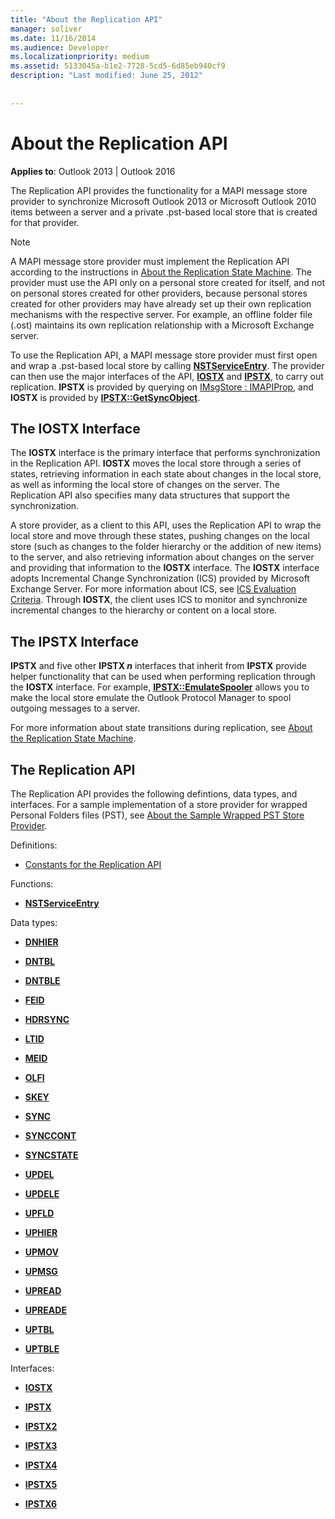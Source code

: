 ```yaml
---
title: "About the Replication API"
manager: soliver
ms.date: 11/16/2014
ms.audience: Developer
ms.localizationpriority: medium
ms.assetid: 5133045a-b1e2-7728-5cd5-6d85eb940cf9
description: "Last modified: June 25, 2012"
 
 
---
```


# About the Replication API

**Applies to**: Outlook 2013 | Outlook 2016
  
The Replication API provides the functionality for a MAPI message store provider to synchronize Microsoft Outlook 2013 or Microsoft Outlook 2010 items between a server and a private .pst-based local store that is created for that provider.
  
> [!NOTE]
> A MAPI message store provider must implement the Replication API according to the instructions in [About the Replication State Machine](about-the-replication-state-machine.md). The provider must use the API only on a personal store created for itself, and not on personal stores created for other providers, because personal stores created for other providers may have already set up their own replication mechanisms with the respective server. For example, an offline folder file (.ost) maintains its own replication relationship with a Microsoft Exchange server.
  
To use the Replication API, a MAPI message store provider must first open and wrap a .pst-based local store by calling **[NSTServiceEntry](nstserviceentry.md)**. The provider can then use the major interfaces of the API, **[IOSTX](iostxiunknown.md)** and **[IPSTX](ipstxiunknown.md)**, to carry out replication. **IPSTX** is provided by querying on [IMsgStore : IMAPIProp](imsgstoreimapiprop.md), and **IOSTX** is provided by **[IPSTX::GetSyncObject](ipstx-getsyncobject.md)**.
  
## The IOSTX Interface

The **IOSTX** interface is the primary interface that performs synchronization in the Replication API. **IOSTX** moves the local store through a series of states, retrieving information in each state about changes in the local store, as well as informing the local store of changes on the server. The Replication API also specifies many data structures that support the synchronization.
  
A store provider, as a client to this API, uses the Replication API to wrap the local store and move through these states, pushing changes on the local store (such as changes to the folder hierarchy or the addition of new items) to the server, and also retrieving information about changes on the server and providing that information to the **IOSTX** interface. The **IOSTX** interface adopts Incremental Change Synchronization (ICS) provided by Microsoft Exchange Server. For more information about ICS, see [ICS Evaluation Criteria](https://msdn.microsoft.com/library/aa579252%28EXCHG.80%29.aspx). Through **IOSTX**, the client uses ICS to monitor and synchronize incremental changes to the hierarchy or content on a local store.
  
## The IPSTX Interface

 **IPSTX** and five other **IPSTX *n*** interfaces that inherit from **IPSTX** provide helper functionality that can be used when performing replication through the **IOSTX** interface. For example, **[IPSTX::EmulateSpooler](ipstx-emulatespooler.md)** allows you to make the local store emulate the Outlook Protocol Manager to spool outgoing messages to a server.
  
For more information about state transitions during replication, see [About the Replication State Machine](about-the-replication-state-machine.md).
  
## The Replication API

The Replication API provides the following defintions, data types, and interfaces. For a sample implementation of a store provider for wrapped Personal Folders files (PST), see [About the Sample Wrapped PST Store Provider](about-the-sample-wrapped-pst-store-provider.md).
  
Definitions:
  
- [Constants for the Replication API](mapi-constants.md)

Functions:
  
- **[NSTServiceEntry](nstserviceentry.md)**

Data types:
  
- **[DNHIER](dnhier.md)**

- **[DNTBL](dntbl.md)**

- **[DNTBLE](dntble.md)**

- **[FEID](feid.md)**

- **[HDRSYNC](hdrsync.md)**

- **[LTID](ltid.md)**

- **[MEID](meid.md)**

- **[OLFI](olfi.md)**

- **[SKEY](skey.md)**

- **[SYNC](sync.md)**

- **[SYNCCONT](synccont.md)**

- **[SYNCSTATE](syncstate.md)**

- **[UPDEL](updel.md)**

- **[UPDELE](updele.md)**

- **[UPFLD](upfld.md)**

- **[UPHIER](uphier.md)**

- **[UPMOV](upmov.md)**

- **[UPMSG](upmsg.md)**

- **[UPREAD](upread.md)**

- **[UPREADE](upreade.md)**

- **[UPTBL](uptbl.md)**

- **[UPTBLE](uptble.md)**

Interfaces:
  
- **[IOSTX](iostxiunknown.md)**

- **[IPSTX](ipstxiunknown.md)**

- **[IPSTX2](ipstx2ipstx.md)**

- **[IPSTX3](ipstx3ipstx2.md)**

- **[IPSTX4](ipstx4ipstx3.md)**

- **[IPSTX5](ipstx5ipstx4.md)**

- **[IPSTX6](ipstx6ipstx5.md)**
